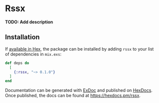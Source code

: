 # Rssx

**TODO: Add description**

## Installation

If [available in Hex](https://hex.pm/docs/publish), the package can be installed
by adding `rssx` to your list of dependencies in `mix.exs`:

```elixir
def deps do
  [
    {:rssx, "~> 0.1.0"}
  ]
end
```

Documentation can be generated with [ExDoc](https://github.com/elixir-lang/ex_doc)
and published on [HexDocs](https://hexdocs.pm). Once published, the docs can
be found at <https://hexdocs.pm/rssx>.

